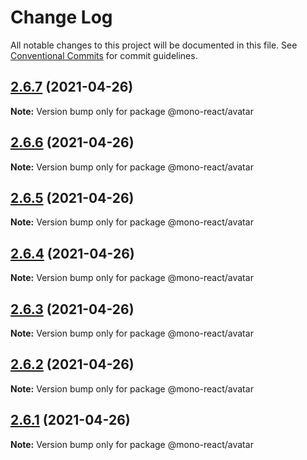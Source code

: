 # Change Log

All notable changes to this project will be documented in this file.
See [Conventional Commits](https://conventionalcommits.org) for commit guidelines.

## [2.6.7](https://github.com/aatifbandey/mono-react/compare/@mono-react/avatar@2.6.6...@mono-react/avatar@2.6.7) (2021-04-26)

**Note:** Version bump only for package @mono-react/avatar





## [2.6.6](https://github.com/aatifbandey/mono-react/compare/@mono-react/avatar@2.6.5...@mono-react/avatar@2.6.6) (2021-04-26)

**Note:** Version bump only for package @mono-react/avatar





## [2.6.5](https://github.com/aatifbandey/mono-react/compare/@mono-react/avatar@2.6.4...@mono-react/avatar@2.6.5) (2021-04-26)

**Note:** Version bump only for package @mono-react/avatar





## [2.6.4](https://github.com/aatifbandey/mono-react/compare/@mono-react/avatar@2.6.3...@mono-react/avatar@2.6.4) (2021-04-26)

**Note:** Version bump only for package @mono-react/avatar





## [2.6.3](https://github.com/aatifbandey/mono-react/compare/@mono-react/avatar@2.6.2...@mono-react/avatar@2.6.3) (2021-04-26)

**Note:** Version bump only for package @mono-react/avatar





## [2.6.2](https://github.com/aatifbandey/mono-react/compare/@mono-react/avatar@2.6.1...@mono-react/avatar@2.6.2) (2021-04-26)

**Note:** Version bump only for package @mono-react/avatar





## [2.6.1](https://github.com/aatifbandey/mono-react/compare/@mono-react/avatar@2.6.0...@mono-react/avatar@2.6.1) (2021-04-26)

**Note:** Version bump only for package @mono-react/avatar
